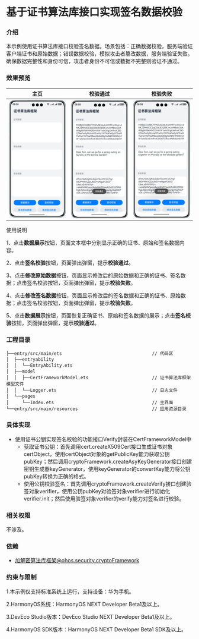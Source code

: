 # 基于证书算法库接口实现签名数据校验

### 介绍

本示例使用证书算法库接口校验签名数据。场景包括：正确数据校验，服务端验证客户端证书和原始数据；错误数据校验，模拟攻击者篡改数据，服务端验证失败。确保数据完整性和身份可信，攻击者身份不可信或数据不完整则验证不通过。

### 效果预览

|   主页    |                   校验通过                   |             校验失败             |
|:-------:|:------------------------------------------:|:---------------------------------------:|
| ![](screenshots/device/index.png) | ![](screenshots/device/verify_success.png) | ![](screenshots/device/verify_fail.png) |

使用说明

1、点击**数据展示**按钮，页面文本框中分别显示正确的证书、原始和签名数据内容。

2、点击**签名校验**按钮，页面弹出弹窗，提示**校验通过**。

3、点击**修改原始数据**按钮，页面显示修改后的原始数据和正确的证书、签名数据；点击签名校验按钮，页面弹出弹窗，提示**校验失败**。

4、点击**修改签名数据**按钮，页面显示修改后的签名数据和正确的证书、原始数据；点击签名校验按钮，页面弹出弹窗，提示**校验失败**。

5、点击**数据展示**按钮，页面恢复正确证书、原始和签名数据的展示；点击**签名校验**按钮，页面弹出弹窗，提示**校验通过**。

### 工程目录

```
├──entry/src/main/ets                                  // 代码区
│  ├──entryability
│  │  └──EntryAbility.ets       
│  ├──model
│  │  ├──CertFrameworkModel.ets                        // 证书算法库框架模型文件
│  │  └──Logger.ets                                    // 日志文件
│  └──pages
│     └──Index.ets                                     // 主界面
└──entry/src/main/resources                            // 应用资源目录
```

### 具体实现

* 使用证书公钥实现签名校验的功能接口Verify封装在CertFrameworkModel中
    * 获取证书公钥：首先调用cert.createX509Cert接口生成证书对象certObject，使用certObject对象的getPublicKey能力获取公钥pubKey；然后调用cryptoFramework.createAsyKeyGenerator接口创建密钥生成器keyGenerator，使用keyGenerator的convertKey能力将公钥pubKey转换为正确的格式。
    * 使用公钥校验签名：首先调用cryptoFramework.createVerify接口创建验签对象verifier，使用公钥pubKey对验签对象verifier进行初始化verifier.init；然后使用验签对象verifier的verify能力对签名进行校验。

### 相关权限

不涉及。

### 依赖

* 加解密算法库框架@ohos.security.cryptoFramework

### 约束与限制

1.本示例仅支持标准系统上运行，支持设备：华为手机。

2.HarmonyOS系统：HarmonyOS NEXT Developer Beta1及以上。

3.DevEco Studio版本：DevEco Studio NEXT Developer Beta1及以上。

4.HarmonyOS SDK版本：HarmonyOS NEXT Developer Beta1 SDK及以上。